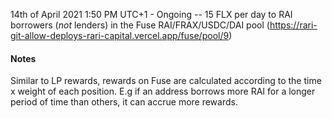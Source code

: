 14th of April 2021 1:50 PM UTC+1  - Ongoing -- 15 FLX per day to RAI borrowers (*not* lenders) in the Fuse RAI/FRAX/USDC/DAI pool (https://rari-git-allow-deploys-rari-capital.vercel.app/fuse/pool/9)                       

#### Notes

Similar to LP rewards, rewards on Fuse are calculated according to the time x weight of each position. E.g if an address borrows more RAI for a longer period of time than others, it can accrue more rewards.
